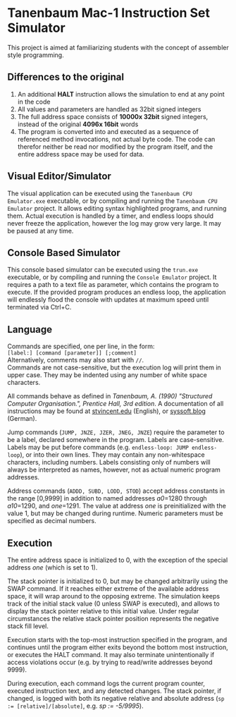 # Tanenbaum Mac-1 Instruction Set Simulator

This project is aimed at familiarizing students with the concept of assembler style programming.


## Differences to the original

1. An additional **HALT** instruction allows the simulation to end at any point in the code
1. All values and parameters are handled as 32bit signed integers
1. The full address space consists of **10000x 32bit** signed integers, instead of the original **4096x 16bit** words
1. The program is converted into and executed as a sequence of referenced method invocations, not actual byte code.
The code can therefor neither be read nor modified by the program itself, and the entire address space may be used for data.

## Visual Editor/Simulator
The visual application can be executed using the `Tanenbaum CPU Emulator.exe` executable, or by compiling and running the `Tanenbaum CPU Emulator` project.
It allows editing syntax highlighted programs, and running them.
Actual execution is handled by a timer, and endless loops should never freeze the application, however the log may grow very large.
It may be paused at any time.

## Console Based Simulator
This console based simulator can be executed using the `trun.exe` executable, or by compiling and running the `Console Emulator` project.
It requires a path to a text file as parameter, which contains the program to execute.
If the provided program produces an endless loop, the application will endlessly flood the console with updates at maximum speed until terminated via Ctrl+C.

## Language
Commands are specified, one per line, in the form:\
`[label:] [command [parameter]] [;comment]`\
Alternatively, comments may also start with `//`.\
Commands are not case-sensitive, but the execution log will print them in upper case. They may be indented using any number of white space characters.

All commands behave as defined in *Tanenbaum, A. (1990) "Structured Computer Organisation.", Prentice Hall, 3rd edition*.
A documentation of all instructions may be found at [stvincent.edu](http://cis.stvincent.edu/carlsond/cs330/mic1/mic1doc.txt) (English), or [syssoft.blog](https://ca.syssoft.blog/wp-content/uploads/2018/01/2017W-CA06-Tanenbaum-CPU.pdf) (German).

Jump commands (`JUMP, JNZE, JZER, JNEG, JNZE`) require the parameter to be a label, declared somewhere in the program. Labels are case-sensitive. Labels may be put before commands (e.g. `endless-loop: JUMP endless-loop`), or into their own lines. They may contain any non-whitespace characters, including numbers. Labels consisting only of numbers will always be interpreted as names, however, not as actual numeric program addresses.

Address commands (`ADDD, SUBD, LODD, STOD`) accept address constants in the range [0,9999] in addition to named addresses *a0*=1280 through *a10*=1290, and *one*=1291.
The value at address *one* is preinitialized with the value 1, but may be changed during runtime.
Numeric parameters must be specified as decimal numbers.

## Execution
The entire address space is initialized to 0, with the exception of the special address *one* (which is set to 1).

The stack pointer is initialized to 0, but may be changed arbitrarily using the SWAP command.
If it reaches either extreme of the available address space, it will wrap around to the opposing extreme.
The simulation keeps track of the initial stack value (0 unless SWAP is executed), and allows to display the stack pointer relative to this initial value.
Under regular circumstances the relative stack pointer position represents the negative stack fill level.

Execution starts with the top-most instruction specified in the program, and continues until the program either exits beyond the bottom most instruction,
or executes the HALT command.
It may also terminate unintentionally if access violations occur (e.g. by trying to read/write addresses beyond 9999).

During execution, each command logs the current program counter, executed instruction text, and any detected changes.
The stack pointer, if changed, is logged with both its negative relative and absolute address (`sp := [relative]/[absolute]`, e.g. *sp := -5/9995*).
